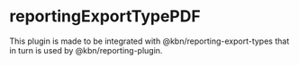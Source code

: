 # reportingExportTypePDF

This plugin is made to be integrated with @kbn/reporting-export-types that in turn is used by @kbn/reporting-plugin. 
